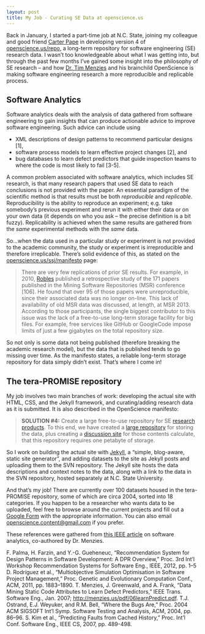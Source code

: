 ```yaml
---
layout: post
title: My Job - Curating SE Data at openscience.us
---
```


Back in January, I started a part-time job at N.C. State, joining my colleague and good friend [Carter Pape](https://github.com/CarterPape) in developing version 4 of [openscience.us/repo](http://openscience.us/repo), a long-term repository for software engineering (SE) research data. I wasn’t too knowledgeable about what I was getting into, but through the past few months I’ve gained some insight into the philosophy of SE research – and how [Dr. Tim Menzies](http://menzies.us/) and his brainchild OpenScience is making software engineering research a more reproducible and replicable process.

## Software Analytics

Software analytics deals with the analysis of data gathered from software engineering to gain insights that can produce actionable advice to improve software engineering. Such advice can include using

 * XML descriptions of design patterns to recommend particular designs [1],
 * software process models to learn effective project changes [2], and
 * bug databases to learn defect predictors that guide inspection teams to where the code is most likely to fail [3-5].

A common problem associated with software analytics, which includes SE research, is that many research papers that used SE data to reach conclusions is not provided with the paper. An essential paradigm of the scientific method is that results must be both *reproducible* and *replicable*. Reproducibility is the ability to reproduce an experiment; e.g. take somebody’s previous experiment and rerun it with either their data or on your own data (it depends on who you ask – the precise definition is a bit fuzzy). Replicability is achieved when the same results are gathered from the *same* experimental methods with the *same* data.

So…when the data used in a particular study or experiment is not provided to the academic community, the study or experiment is irreproducible and therefore irreplicable. There’s solid evidence of this, as stated on the [openscience.us/ssj/manifesto](http://openscience.us/ssj/manifesto) page:

> There are very few replications of prior SE results. For example, in 2010, [Robles](http://v.gd/kTm2Kz) published a retrospective study of the 171 papers published in the Mining Software Repositories (MSR) conference [106]. He found that over 95 of those papers were unreproducible, since their associated data was no longer on-line. This lack of availability of old MSR data was discussed, at length, at MSR 2013. According to those participants, the single biggest contributor to this issue was the lack of a free-to-use long-term storage facility for big files. For example, free services like GitHub or GoogleCode impose limits of just a few gigabytes on the total repository size.

So not only is some data not being published (therefore breaking the academic research model), but the data that is published tends to go missing over time. As the manifesto states, a reliable long-term storage repository for data simply didn’t exist. That’s where I come in!

## The tera-PROMISE repository

My job involves two main branches of work: developing the actual site with HTML, CSS, and the Jekyll framework, and curating/adding research data as it is submitted. It is also described in the OpenScience manifesto:

> **SOLUTION #4:** Create a large free-to-use repository for SE [research products](http://openscience.us/ssj/researchproducts.html). To this end, we have created a [large repository](https://terapromise.csc.ncsu.edu:8443/svn/repo) for storing the data, plus creating a [discussion site](http://openscience.us/repo/) for those contents calculate, that this repository requires one petabyte of storage.

So I work on building the actual site with [Jekyll](http://jekyllrb.com/), a “simple, blog-aware, static site generator”, and adding datasets to the site as Jekyll posts and uploading them to the SVN repository. The Jekyll site hosts the data descriptions and context notes to the data, along with a link to the data in the SVN repository, hosted separately at N.C. State University.

And that’s my job! There are currently over 100 datasets housed in the tera-PROMISE repository, some of which are circa 2004, sorted into 18 categories. If you happen to be a researcher who wants data to be uploaded, feel free to browse around the current projects and fill out a [Google Form](http://goo.gl/7mWybm) with the appropriate information. You can also email [openscience.content@gmail.com](mailto:openscience.content@gmail.com) if you prefer.
 

These references were gathered from [this IEEE article](http://ieeexplore.ieee.org/xpl/articleDetails.jsp?arnumber=6547619) on software analytics, co-authored by Dr. Menzies.

F. Palma, H. Farzin, and Y.-G. Gueheneuc, “Recommendation System for Design Patterns in Software Development: A DPR Overview,” Proc. 3rd Int’l Workshop Recommendation Systems for Software Eng., IEEE, 2012, pp. 1–5
D. Rodríguez et al., “Multiobjective Simulation Optimisation in Software Project Management,” Proc. Genetic and Evolutionary Computation Conf., ACM, 2011, pp. 1883–1890.
T. Menzies, J. Greenwald, and A. Frank, “Data Mining Static Code Attributes to Learn Defect Predictors,” IEEE Trans. Software Eng., Jan. 2007; http://menzies.us/pdf/06learnPredict.pdf.
T.J. Ostrand, E.J. Weyuker, and R.M. Bell, “Where the Bugs Are,” Proc. 2004 ACM SIGSOFT Int’l Symp. Software Testing and Analysis, ACM, 2004, pp. 86–96.
S. Kim et al., “Predicting Faults from Cached History,” Proc. Int’l Conf. Software Eng., IEEE CS, 2007, pp. 489-498.
